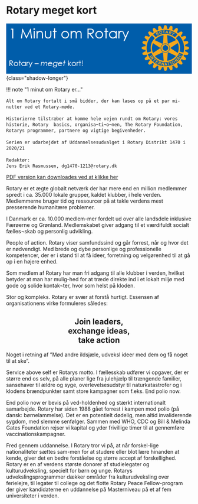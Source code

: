 # Rotary meget kort

![4 punktsprøven](images/rotarykort.jpg){class="shadow-longer"} 

!!! note "1 minut om Rotary er..."

    Alt om Rotary fortalt i små bidder, der kan læses op på et par mi-nutter ved et Rotary-møde.
    
    Historierne tilstræber at komme hele vejen rundt om Rotary: vores historie, Rotary  basics, organisa¬ti¬o¬nen, The Rotary Foundation, Rotarys programmer, partnere og vigtige begivenheder.
    
    Serien er udarbejdet af Uddannelsesudvalget i Rotary Distrikt 1470 i 2020/21
    
    Redaktør: 
    Jens Erik Rasmussen, dg1470-1213@rotary.dk


<a href=https://1minut.rotary.dk/pdf-versioner/1_minut_om_Rotary_Rotary_meget_kort.pdf target=_blank>PDF version kan downloades ved at klikke her</a>


Rotary er et ægte globalt netværk der har mere end en million medlemmer spredt i ca. 35.000 lokale grupper, kaldet klubber, i hele verden. Medlemmerne bruger tid og ressourcer på at takle verdens mest presserende humanitære problemer. 


I Danmark er ca. 10.000 medlem-mer fordelt ud over alle landsdele inklusive Færøerne og Grønland.  Medlemskabet giver adgang til et værdifuldt socialt fælles¬skab og personlig udvikling. 


People of action. Rotary viser samfundssind og går forrest, når og hvor det er nødvendigt. Med brede og dybe personlige og professionelle kompetencer, der er i stand til at få ideer, forretning og velgørenhed til at gå op i en højere enhed. 


Som medlem af Rotary har man fri adgang til alle klubber i verden, hvilket betyder at man har mulig-hed for at træde direkte ind i et lokalt miljø med gode og solide kontak¬ter, hvor som helst på kloden. 


Stor og kompleks. Rotary er svær at forstå hurtigt. Essensen af organisationens virke formuleres således: 


<center><strong><h2>Join leaders,<br> 
exchange ideas,<br>
take action</strong><br></h2></center>


Noget i retning af ”Mød andre ildsjæle, udveksl ideer med dem og få noget til at ske”.


Service above self er Rotarys motto. I fællesskab udfører vi opgaver, der er større end os selv, på alle planer lige fra julehjælp til trængende familier, sansehaver til ældre og syge, overlevelsesudstyr til naturkatastrofer og i klodens brændpunkter samt store kampagner som f.eks. End polio now.


End polio now er bevis på ved-holdenhed og stærkt internationalt samarbejde. Rotary har siden 1988 gået forrest i kampen mod polio (på dansk: børnelammelse). Det er en potentielt dødelig, men altid invaliderende sygdom, med slemme senfølger. Sammen med WHO, CDC og Bill & Melinda Gates Foundation rejser vi kapital og yder frivillige timer til at gennemføre vaccinationskampagner.


Fred gennem uddannelse. I Rotary tror vi på, at når forskel-lige nationaliteter sættes sam-men for at studere eller blot lære hinanden at kende, giver det en bedre forståelse og større accept af forskellighed. Rotary er en af verdens største donorer af studielegater og kulturudveksling, specielt for børn og unge. Rotarys udvekslingsprogrammer dækker områder fra kulturudveksling over ferielejre, til  legater til college og det flotte Rotary Peace Fellow-program der giver kandidaterne en uddannelse på Masterniveau på et af fem universiteter i verden.